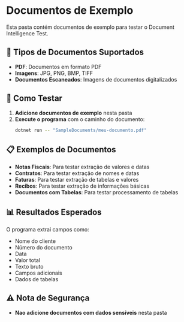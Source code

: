 # Documentos de Exemplo

Esta pasta contém documentos de exemplo para testar o Document Intelligence Test.

## 📄 Tipos de Documentos Suportados

- **PDF**: Documentos em formato PDF
- **Imagens**: JPG, PNG, BMP, TIFF
- **Documentos Escaneados**: Imagens de documentos digitalizados

## 🧪 Como Testar

1. **Adicione documentos de exemplo** nesta pasta
2. **Execute o programa** com o caminho do documento:
   ```bash
   dotnet run -- "SampleDocuments/meu-documento.pdf"
   ```

## 📋 Exemplos de Documentos

- **Notas Fiscais**: Para testar extração de valores e datas
- **Contratos**: Para testar extração de nomes e datas
- **Faturas**: Para testar extração de tabelas e valores
- **Recibos**: Para testar extração de informações básicas
- **Documentos com Tabelas**: Para testar processamento de tabelas

## 📊 Resultados Esperados

O programa extrai campos como:
- Nome do cliente
- Número do documento
- Data
- Valor total
- Texto bruto
- Campos adicionais
- Dados de tabelas


## ⚠️ Nota de Segurança
- **Nao adicione documentos com dados sensíveis** nesta pasta
